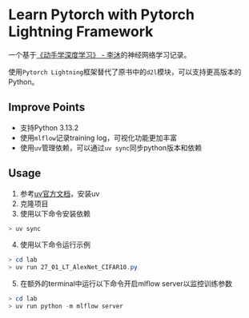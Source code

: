 # Learn Pytorch with Pytorch Lightning Framework

一个基于[《动手学深度学习》 - 李沐](https://zh.d2l.ai/)的神经网络学习记录。

使用`Pytorch Lightning`框架替代了原书中的`d2l`模块，可以支持更高版本的Python。

## Improve Points

* 支持Python 3.13.2
* 使用`mlflow`记录training log，可视化功能更加丰富
* 使用`uv`管理依赖，可以通过`uv sync`同步python版本和依赖

## Usage

1. 参考[uv官方文档](https://docs.astral.sh/uv/)，安装uv
2. 克隆项目
3. 使用以下命令安装依赖

```powershell
> uv sync
```

4. 使用以下命令运行示例

```powershell
> cd lab
> uv run 27_01_LT_AlexNet_CIFAR10.py
```

5. 在额外的terminal中运行以下命令开启mlflow server以监控训练参数

```powershell
> cd lab
> uv run python -m mlflow server
```

